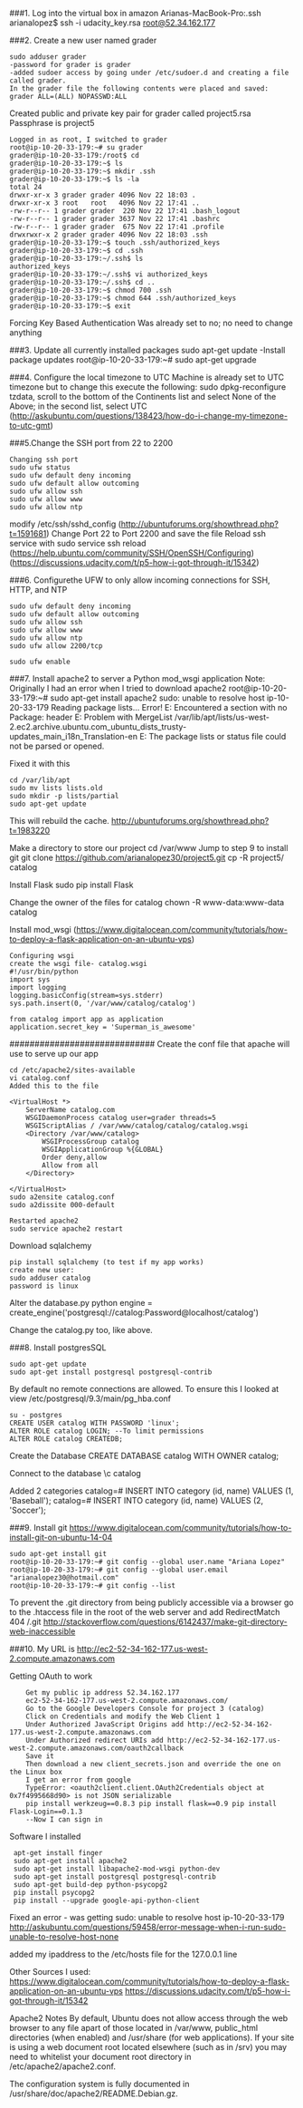 ###1. Log into the virtual box in amazon
Arianas-MacBook-Pro:.ssh arianalopez$ ssh -i udacity_key.rsa root@52.34.162.177

###2. Create a new user named grader
```
sudo adduser grader
-password for grader is grader
-added sudoer access by going under /etc/sudoer.d and creating a file called grader.
In the grader file the following contents were placed and saved:
grader ALL=(ALL) NOPASSWD:ALL
```
Created public and private key pair for grader called project5.rsa
Passphrase is project5
```
Logged in as root, I switched to grader
root@ip-10-20-33-179:~# su grader
grader@ip-10-20-33-179:/root$ cd
grader@ip-10-20-33-179:~$ ls
grader@ip-10-20-33-179:~$ mkdir .ssh
grader@ip-10-20-33-179:~$ ls -la
total 24
drwxr-xr-x 3 grader grader 4096 Nov 22 18:03 .
drwxr-xr-x 3 root   root   4096 Nov 22 17:41 ..
-rw-r--r-- 1 grader grader  220 Nov 22 17:41 .bash_logout
-rw-r--r-- 1 grader grader 3637 Nov 22 17:41 .bashrc
-rw-r--r-- 1 grader grader  675 Nov 22 17:41 .profile
drwxrwxr-x 2 grader grader 4096 Nov 22 18:03 .ssh
grader@ip-10-20-33-179:~$ touch .ssh/authorized_keys
grader@ip-10-20-33-179:~$ cd .ssh
grader@ip-10-20-33-179:~/.ssh$ ls
authorized_keys
grader@ip-10-20-33-179:~/.ssh$ vi authorized_keys 
grader@ip-10-20-33-179:~/.ssh$ cd ..
grader@ip-10-20-33-179:~$ chmod 700 .ssh
grader@ip-10-20-33-179:~$ chmod 644 .ssh/authorized_keys 
grader@ip-10-20-33-179:~$ exit
```
Forcing Key Based Authentication
Was already set to no; no need to change anything

###3. Update all currently installed packages
sudo apt-get update
-Install package updates
root@ip-10-20-33-179:~# sudo apt-get upgrade

###4. Configure the local timezone to UTC
Machine is already set to UTC timezone
but to change this execute the following:
sudo dpkg-reconfigure tzdata, scroll to the bottom of the Continents list and select None of the Above; in the second list, select UTC
(http://askubuntu.com/questions/138423/how-do-i-change-my-timezone-to-utc-gmt)

###5.Change the SSH port from 22 to 2200
```
Changing ssh port
sudo ufw status
sudo ufw default deny incoming
sudo ufw default allow outcoming
sudo ufw allow ssh
sudo ufw allow www
sudo ufw allow ntp
```

modify /etc/ssh/sshd_config (http://ubuntuforums.org/showthread.php?t=1591681)
Change Port 22 to Port 2200 and save the file
Reload ssh service with sudo service ssh reload (https://help.ubuntu.com/community/SSH/OpenSSH/Configuring)
	(https://discussions.udacity.com/t/p5-how-i-got-through-it/15342)
	
###6. Configurethe UFW to only allow incoming connections for SSH, HTTP, and NTP
```
sudo ufw default deny incoming
sudo ufw default allow outcoming
sudo ufw allow ssh
sudo ufw allow www
sudo ufw allow ntp
sudo ufw allow 2200/tcp

sudo ufw enable
```

###7. Install apache2 to server a Python mod_wsgi application
Note: Originally I had an error when I tried to download apache2
root@ip-10-20-33-179:~# sudo apt-get install apache2
sudo: unable to resolve host ip-10-20-33-179
Reading package lists... Error!
E: Encountered a section with no Package: header
E: Problem with MergeList /var/lib/apt/lists/us-west-2.ec2.archive.ubuntu.com_ubuntu_dists_trusty-updates_main_i18n_Translation-en
E: The package lists or status file could not be parsed or opened.

Fixed it with this
```
cd /var/lib/apt
sudo mv lists lists.old
sudo mkdir -p lists/partial
sudo apt-get update
```

This will rebuild the cache.
http://ubuntuforums.org/showthread.php?t=1983220

Make a directory to store our project
cd /var/www
Jump to step 9 to install git
git clone https://github.com/arianalopez30/project5.git
cp -R project5/ catalog

Install Flask
sudo pip install Flask

Change the owner of the files for catalog
chown -R www-data:www-data catalog

Install mod_wsgi (https://www.digitalocean.com/community/tutorials/how-to-deploy-a-flask-application-on-an-ubuntu-vps)
```
Configuring wsgi
create the wsgi file- catalog.wsgi
#!/usr/bin/python
import sys
import logging
logging.basicConfig(stream=sys.stderr)
sys.path.insert(0, '/var/www/catalog/catalog')

from catalog import app as application
application.secret_key = 'Superman_is_awesome'
```
#############################
Create the conf file that apache will use to serve up our app
```
cd /etc/apache2/sites-available
vi catalog.conf
Added this to the file

<VirtualHost *>
	ServerName catalog.com
	WSGIDaemonProcess catalog user=grader threads=5
	WSGIScriptAlias / /var/www/catalog/catalog/catalog.wsgi
	<Directory /var/www/catalog>
		WSGIProcessGroup catalog
		WSGIApplicationGroup %{GLOBAL}
		Order deny,allow
		Allow from all
	</Directory>

</VirtualHost>
sudo a2ensite catalog.conf
sudo a2dissite 000-default

Restarted apache2
sudo service apache2 restart
```
Download sqlalchemy
```
pip install sqlalchemy (to test if my app works)
create new user:
sudo adduser catalog
password is linux
```
Alter the database.py
	python engine = create_engine('postgresql://catalog:Password@localhost/catalog')

Change the catalog.py too, like above.

###8. Install postgresSQL
```
sudo apt-get update
sudo apt-get install postgresql postgresql-contrib
```
By default no remote connections are allowed.
To ensure this I looked at view /etc/postgresql/9.3/main/pg_hba.conf 
```
su - postgres
CREATE USER catalog WITH PASSWORD 'linux';
ALTER ROLE catalog LOGIN; --To limit permissions
ALTER ROLE catalog CREATEDB;
```
Create the Database
CREATE DATABASE catalog WITH OWNER catalog;

Connect to the database
\c catalog

Added 2 categories
catalog=# INSERT INTO category (id, name) VALUES (1, 'Baseball');
catalog=# INSERT INTO category (id, name) VALUES (2, 'Soccer');

###9. Install git
https://www.digitalocean.com/community/tutorials/how-to-install-git-on-ubuntu-14-04
```
sudo apt-get install git
root@ip-10-20-33-179:~# git config --global user.name "Ariana Lopez"
root@ip-10-20-33-179:~# git config --global user.email "arianalopez30@hotmail.com"
root@ip-10-20-33-179:~# git config --list
```
To prevent the .git directory from being publicly accessible via a browser
go to the .htaccess file in the root of the web server and add
RedirectMatch 404 /\.git
http://stackoverflow.com/questions/6142437/make-git-directory-web-inaccessible

###10. My URL is http://ec2-52-34-162-177.us-west-2.compute.amazonaws.com


Getting OAuth to work
```
	Get my public ip address 52.34.162.177
	ec2-52-34-162-177.us-west-2.compute.amazonaws.com/
	Go to the Google Developers Console for project 3 (catalog)
	Click on Credentials and modify the Web Client 1
	Under Authorized JavaScript Origins add http://ec2-52-34-162-177.us-west-2.compute.amazonaws.com
	Under Authorized redirect URIs add http://ec2-52-34-162-177.us-west-2.compute.amazonaws.com/oauth2callback
	Save it
	Then download a new client_secrets.json and override the one on the Linux box
	I get an error from google 
	TypeError: <oauth2client.client.OAuth2Credentials object at 0x7f4995668d90> is not JSON serializable
	pip install werkzeug==0.8.3 pip install flask==0.9 pip install Flask-Login==0.1.3
	--Now I can sign in
```

Software I installed
```
 apt-get install finger
 sudo apt-get install apache2
 sudo apt-get install libapache2-mod-wsgi python-dev
 sudo apt-get install postgresql postgresql-contrib
 sudo apt-get build-dep python-psycopg2
 pip install psycopg2 
 pip install --upgrade google-api-python-client
``` 
 Fixed an error - was getting sudo: unable to resolve host ip-10-20-33-179 
 http://askubuntu.com/questions/59458/error-message-when-i-run-sudo-unable-to-resolve-host-none
 
 added my ipaddress to the /etc/hosts file for the 127.0.0.1 line
 
 Other Sources I used:
 https://www.digitalocean.com/community/tutorials/how-to-deploy-a-flask-application-on-an-ubuntu-vps
 https://discussions.udacity.com/t/p5-how-i-got-through-it/15342
 
 Apache2 Notes
 By default, Ubuntu does not allow access through the web browser to any file apart of 
 those located in /var/www, public_html directories (when enabled) and /usr/share 
 (for web applications). If your site is using a web document root located elsewhere 
 (such as in /srv) you may need to whitelist your document root directory 
 in /etc/apache2/apache2.conf.
 
 The configuration system is fully documented in /usr/share/doc/apache2/README.Debian.gz.

